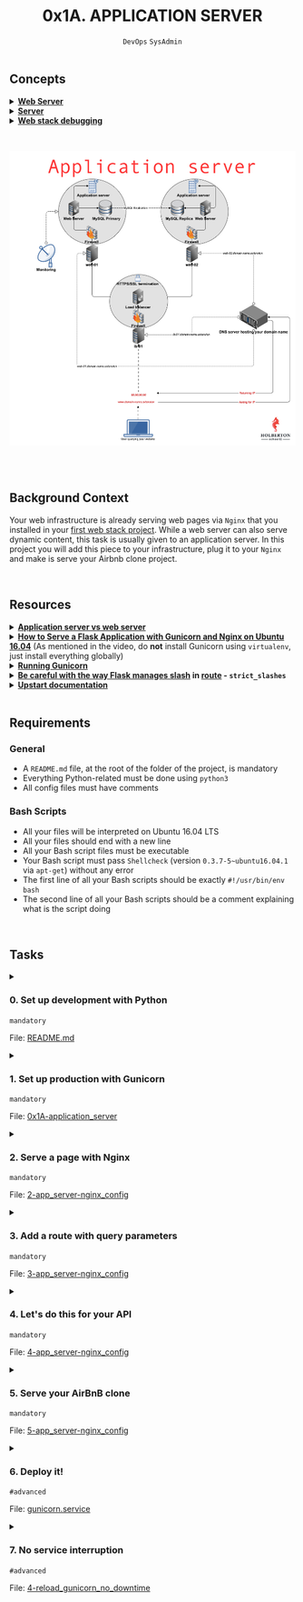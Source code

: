 <h1 align="center"><b>0x1A. APPLICATION SERVER</b></h1>
<div align="center"><code>DevOps</code> <code>SysAdmin</code></div>

<br>

## Concepts
<details>
<summary><b><a href="https://intranet.alxswe.com/concepts/17">Web Server</a></b></summary><br>


<br><p align="center">※※※※※※※※※※※※</p><br>
</details>


<details>
<summary><b><a href="https://intranet.alxswe.com/concepts/67">Server</a></b></summary><br>


<br><p align="center">※※※※※※※※※※※※</p><br>
</details>


<details>
<summary><b><a href="https://intranet.alxswe.com/concepts/68">Web stack debugging</a></b></summary><br>


<br><p align="center">※※※※※※※※※※※※</p><br>
</details>

<br><div align="center"><img src="https://github.com/codenvibes/alx-system_engineering-devops/blob/master/0x1A-application_server/images/c7d1ed0a2e10d1b4e9b3.jpg"></div><br>

<br>

## Background Context
Your web infrastructure is already serving web pages via `Nginx` that you installed in your [first web stack project](https://intranet.alxswe.com/projects/266). While a web server can also serve dynamic content, this task is usually given to an application server. In this project you will add this piece to your infrastructure, plug it to your `Nginx` and make is serve your Airbnb clone project.


<!-- <br>
<hr>
<h3><a href=>Notes</a></h3>
<hr> -->

<br>

## Resources
<details>
<summary><b><a href="https://www.nginx.com/resources/glossary/application-server-vs-web-server/">Application server vs web server</a></b></summary><br>


<br><p align="center">※※※※※※※※※※※※</p><br>
</details>


<details>
<summary><b><a href="https://www.digitalocean.com/community/tutorials/how-to-serve-flask-applications-with-gunicorn-and-nginx-on-ubuntu-16-04">How to Serve a Flask Application with Gunicorn and Nginx on Ubuntu 16.04</a></b> (As mentioned in the video, do <b>not</b> install Gunicorn using <code>virtualenv</code>, just install everything globally)</summary><br>


<br><p align="center">※※※※※※※※※※※※</p><br>
</details>


<details>
<summary><b><a href="https://docs.gunicorn.org/en/latest/run.html">Running Gunicorn</a></b></summary><br>


<br><p align="center">※※※※※※※※※※※※</p><br>
</details>


<details>
<summary><b><a href="https://werkzeug.palletsprojects.com/en/0.14.x/routing/">Be careful with the way Flask manages slash</a> in <a href="https://flask.palletsprojects.com/en/1.0.x/api/#flask.Flask.route">route</a> - <code>strict_slashes</code></b></summary><br>


<br><p align="center">※※※※※※※※※※※※</p><br>
</details>


<details>
<summary><b><a href="https://doc.ubuntu-fr.org/upstart">Upstart documentation</a></b></summary><br>


<br><p align="center">※※※※※※※※※※※※</p><br>
</details>


<!-- <br>

**man or help:**
- `` -->

<br>

## Requirements
### General
- A `README.md` file, at the root of the folder of the project, is mandatory
- Everything Python-related must be done using `python3`
- All config files must have comments

### Bash Scripts
- All your files will be interpreted on Ubuntu 16.04 LTS
- All your files should end with a new line
- All your Bash script files must be executable
- Your Bash script must pass `Shellcheck` (version `0.3.7-5~ubuntu16.04.1` via `apt-get`) without any error
- The first line of all your Bash scripts should be exactly `#!/usr/bin/env bash`
- The second line of all your Bash scripts should be a comment explaining what is the script doing

<!-- <br>

## More Info -->

<br>

## Tasks
<details>
<summary>

### 0. Set up development with Python
`mandatory`

File: [README.md]()
</summary>

Let’s serve what you built for [AirBnB clone v2 - Web framework](https://intranet.alxswe.com/projects/290) on `web-01`. This task is an exercise in setting up your development environment, which is used for testing and debugging your code before deploying it to production.

Requirements:
- Make sure that [task #3](https://intranet.alxswe.com/tasks/1372) of your [SSH project](https://intranet.alxswe.com/projects/244) is completed for `web-01`. The checker will connect to your servers.
- Install the `net-tools` package on your server: sudo apt install -y net-tools
- Git clone your AirBnB_clone_v2 on your web-01 server.
- Configure the file web_flask/0-hello_route.py to serve its content from the route /airbnb-onepage/ on port 5000.
- Your Flask application object must be named app (This will allow us to run and check your code).

Example:

**Window 1:**
```
ubuntu@229-web-01:~/AirBnB_clone_v2$ python3 -m web_flask.0-hello_route
 * Serving Flask app "0-hello_route" (lazy loading)
 * Environment: production
   WARNING: Do not use the development server in a production environment.
   Use a production WSGI server instead.
 * Debug mode: off
 * Running on http://0.0.0.0:5000/ (Press CTRL+C to quit)
35.231.193.217 - - [02/May/2019 22:19:42] "GET /airbnb-onepage/ HTTP/1.1" 200 -
```
**Window 2:**
```
ubuntu@229-web-01:~/AirBnB_clone_v2$ curl 127.0.0.1:5000/airbnb-onepage/
Hello HBNB!ubuntu@229-web-01:~/AirBnB_clone_v2$
```
</details>

<details>
<summary>

### 1. Set up production with Gunicorn
`mandatory`

File: [0x1A-application_server]()
</summary>


</details>

<details>
<summary>

### 2. Serve a page with Nginx
`mandatory`

File: [2-app_server-nginx_config]()
</summary>


</details>

<details>
<summary>

### 3. Add a route with query parameters
`mandatory`

File: [3-app_server-nginx_config]()
</summary>


</details>

<details>
<summary>

### 4. Let's do this for your API
`mandatory`

File: [4-app_server-nginx_config]()
</summary>


</details>

<details>
<summary>

### 5. Serve your AirBnB clone
`mandatory`

File: [5-app_server-nginx_config]()
</summary>


</details>

<details>
<summary>

### 6. Deploy it!
`#advanced`

File: [gunicorn.service]()
</summary>


</details>

<details>
<summary>

### 7. No service interruption
`#advanced`

File: [4-reload_gunicorn_no_downtime]()
</summary>


</details>

